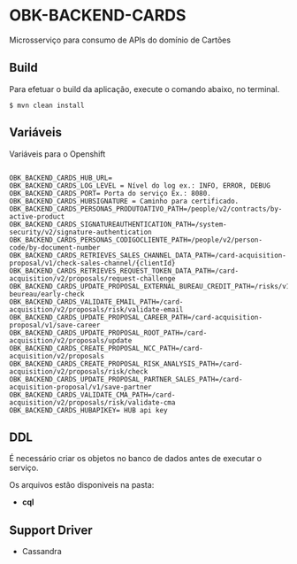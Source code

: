 #   OBK-BACKEND-CARDS

Microsserviço para consumo de APIs do domínio de Cartões
 
 
## Build
 
Para efetuar o build da aplicação, execute o comando abaixo, no terminal.  

```
$ mvn clean install  
```

## Variáveis
 
Variáveis para o Openshift
 
```OBK_BACKEND_CARDS

OBK_BACKEND_CARDS_HUB_URL=
OBK_BACKEND_CARDS_LOG_LEVEL = Nível do log ex.: INFO, ERROR, DEBUG
OBK_BACKEND_CARDS_PORT= Porta do serviço Ex.: 8080.
OBK_BACKEND_CARDS_HUBSIGNATURE = Caminho para certificado.
OBK_BACKEND_CARDS_PERSONAS_PRODUTOATIVO_PATH=/people/v2/contracts/by-active-product
OBK_BACKEND_CARDS_SIGNATUREAUTHENTICATION_PATH=/system-security/v2/signature-authentication
OBK_BACKEND_CARDS_PERSONAS_CODIGOCLIENTE_PATH=/people/v2/person-code/by-document-number
OBK_BACKEND_CARDS_RETRIEVES_SALES_CHANNEL_DATA_PATH=/card-acquisition-proposal/v1/check-sales-channel/{clientId}
OBK_BACKEND_CARDS_RETRIEVES_REQUEST_TOKEN_DATA_PATH=/card-acquisition/v2/proposals/request-challenge
OBK_BACKEND_CARDS_UPDATE_PROPOSAL_EXTERNAL_BUREAU_CREDIT_PATH=/risks/v1/external-beureau/early-check
OBK_BACKEND_CARDS_VALIDATE_EMAIL_PATH=/card-acquisition/v2/proposals/risk/validate-email
OBK_BACKEND_CARDS_UPDATE_PROPOSAL_CAREER_PATH=/card-acquisition-proposal/v1/save-career
OBK_BACKEND_CARDS_UPDATE_PROPOSAL_ROOT_PATH=/card-acquisition/v2/proposals/update
OBK_BACKEND_CARDS_CREATE_PROPOSAL_NCC_PATH=/card-acquisition/v2/proposals
OBK_BACKEND_CARDS_CREATE_PROPOSAL_RISK_ANALYSIS_PATH=/card-acquisition/v2/proposals/risk/check
OBK_BACKEND_CARDS_UPDATE_PROPOSAL_PARTNER_SALES_PATH=/card-acquisition-proposal/v1/save-partner
OBK_BACKEND_CARDS_VALIDATE_CMA_PATH=/card-acquisition/v2/proposals/risk/validate-cma
OBK_BACKEND_CARDS_HUBAPIKEY= HUB api key

```

## DDL

É necessário criar os objetos no banco de dados antes de executar
o serviço.

Os arquivos estão disponiveis na pasta:

- **cql**


## Support Driver

- Cassandra
